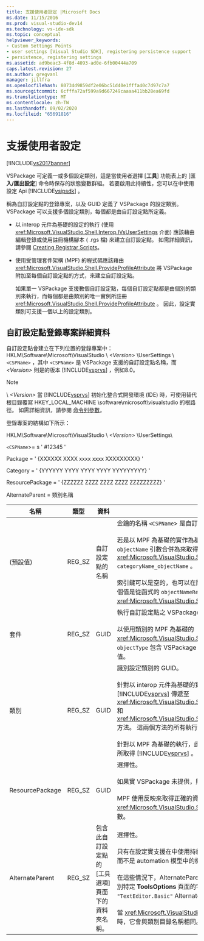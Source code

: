 ```yaml
---
title: 支援使用者設定 |Microsoft Docs
ms.date: 11/15/2016
ms.prod: visual-studio-dev14
ms.technology: vs-ide-sdk
ms.topic: conceptual
helpviewer_keywords:
- Custom Settings Points
- user settings [Visual Studio SDK], registering persistence support
- persistence, registering settings
ms.assetid: ad9beac3-4f8d-4093-ad0e-6fb00444a709
caps.latest.revision: 27
ms.author: gregvanl
manager: jillfra
ms.openlocfilehash: 80734d9859df2e06bc51d40e1fffa40c7d97c7a7
ms.sourcegitcommit: 6cfffa72af599a9d667249caaaa411bb28ea69fd
ms.translationtype: MT
ms.contentlocale: zh-TW
ms.lasthandoff: 09/02/2020
ms.locfileid: "65691816"
---
```

# <a name="support-for-user-settings"></a>支援使用者設定
[!INCLUDE[vs2017banner](../../includes/vs2017banner.md)]

VSPackage 可定義一或多個設定類別，這是當使用者選擇 [**工具**] 功能表上的 [匯**入/匯出設定**] 命令時保存的狀態變數群組。 若要啟用此持續性，您可以在中使用設定 Api [!INCLUDE[vsipsdk](../../includes/vsipsdk-md.md)] 。  
  
 稱為自訂設定點的登錄專案，以及 GUID 定義了 VSPackage 的設定類別。 VSPackage 可以支援多個設定類別，每個都是由自訂設定點所定義。  
  
- 以 interop 元件為基礎的設定的執行 (使用 <xref:Microsoft.VisualStudio.Shell.Interop.IVsUserSettings> 介面) 應該藉由編輯登錄或使用註冊機構腳本 ( .rgs 檔) 來建立自訂設定點。 如需詳細資訊，請參閱 [Creating Registrar Scripts](https://msdn.microsoft.com/library/cbd5024b-8061-4a71-be65-7fee90374a35)。  
  
- 使用受管理套件架構 (MPF) 的程式碼應該藉由 <xref:Microsoft.VisualStudio.Shell.ProvideProfileAttribute> 將 VSPackage 附加至每個自訂設定點的方式，來建立自訂設定點。  
  
     如果單一 VSPackage 支援數個自訂設定點，每個自訂設定點都是由個別的類別來執行，而每個都是由類別的唯一實例所註冊 <xref:Microsoft.VisualStudio.Shell.ProvideProfileAttribute> 。 因此，設定實類別可支援一個以上的設定類別。  
  
## <a name="custom-settings-point-registry-entry-details"></a>自訂設定點登錄專案詳細資料  
 自訂設定點會建立在下列位置的登錄專案中： HKLM\Software\Microsoft\VisualStudio \\ *\<Version>* \UserSettings \\ `<CSPName>` ，其中 `<CSPName>` 是 VSPackage 支援的自訂設定點名稱，而 *\<Version>* 則是的版本 [!INCLUDE[vsprvs](../../includes/vsprvs-md.md)] ，例如8.0。  
  
> [!NOTE]
> \\ *\<Version>* 當 [!INCLUDE[vsprvs](../../includes/vsprvs-md.md)] 初始化整合式開發環境 (IDE) 時，可使用替代根目錄覆寫 HKEY_LOCAL_MACHINE \software\microsoft\visualstudio 的根路徑。 如需詳細資訊，請參閱 [命令列參數](../../extensibility/command-line-switches-visual-studio-sdk.md)。  
  
 登錄專案的結構如下所示：  
  
 HKLM\Software\Microsoft\VisualStudio \\ *\<Version>* \UserSettings\  
  
 `<CSPName`>= s ' #12345 '  
  
 Package = ' {XXXXXX XXXX xxxx xxxx XXXXXXXXX} '  
  
 Category = ' {YYYYYY YYYY YYYY YYYY YYYYYYYYY} '  
  
 ResourcePackage = ' {ZZZZZZ ZZZZ ZZZZ ZZZZ ZZZZZZZZZ} '  
  
 AlternateParent = 類別名稱  
  
|名稱|類型|資料|描述|  
|----------|----------|----------|-----------------|  
|(預設值)|REG_SZ|自訂設定點的名稱|金鑰的名稱 `<CSPName`> 是自訂設定點的未當地語系化名稱。<br /><br /> 若是以 MPF 為基礎的實作為基礎，則會藉由將函式的 `categoryName` 和 `objectName` 引數合併為來取得索引鍵的名稱 <xref:Microsoft.VisualStudio.Shell.ProvideProfileAttribute> `categoryName_objectName` 。<br /><br /> 索引鍵可以是空的，也可以在附屬 DLL 中包含當地語系化字串的參考識別碼。 這個值是從函式的 `objectNameResourceID` 引數取得的 <xref:Microsoft.VisualStudio.Shell.ProvideProfileAttribute> 。|  
|套件|REG_SZ|GUID|執行自訂設定點之 VSPackage 的 GUID。<br /><br /> 以使用類別的 MPF 為基礎的 <xref:Microsoft.VisualStudio.Shell.ProvideProfileAttribute> 實作為基礎，使用 `objectType` 包含 VSPackage 和反映的函式引數， <xref:System.Type> 以取得此值。|  
|類別|REG_SZ|GUID|識別設定類別的 GUID。<br /><br /> 針對以 interop 元件為基礎的實值，此值可以是任意選擇的 GUID，IDE 會將它 [!INCLUDE[vsprvs](../../includes/vsprvs-md.md)] 傳遞至 <xref:Microsoft.VisualStudio.Shell.Interop.IVsUserSettings.ExportSettings%2A> 和 <xref:Microsoft.VisualStudio.Shell.Interop.IVsUserSettings.ImportSettings%2A> 方法。 這兩個方法的所有執行都應該驗證其 GUID 引數。<br /><br /> 針對以 MPF 為基礎的執行，此 GUID 是由實 <xref:System.Type> 設定機制的類別所取得 [!INCLUDE[vsprvs](../../includes/vsprvs-md.md)] 。|  
|ResourcePackage|REG_SZ|GUID|選擇性。<br /><br /> 如果實 VSPackage 未提供，則為包含當地語系化字串之附屬 DLL 的路徑。<br /><br /> MPF 使用反映來取得正確的資源 VSPackage，因此 <xref:Microsoft.VisualStudio.Shell.ProvideProfileAttribute> 類別不會設定此引數。|  
|AlternateParent|REG_SZ|包含此自訂設定點的 [工具選項] 頁面下的資料夾名稱。|選擇性。<br /><br /> 只有在設定實支援在中使用持續性機制的 [ **工具選項** ] 頁面， [!INCLUDE[vsipsdk](../../includes/vsipsdk-md.md)] 而不是 automation 模型中的機制來儲存狀態時，才必須設定這個值。<br /><br /> 在這些情況下，AlternateParent 索引鍵中的值是 `topic` `topic.sub-topic` 用來識別特定 **ToolsOptions** 頁面的字串區段。 例如，針對 **ToolsOptions** 頁面， `"TextEditor.Basic"` AlternateParent 的值會是 `"TextEditor"` 。<br /><br /> 當 <xref:Microsoft.VisualStudio.Shell.ProvideProfileAttribute> 產生自訂設定點時，它會與類別目錄名稱相同。|

